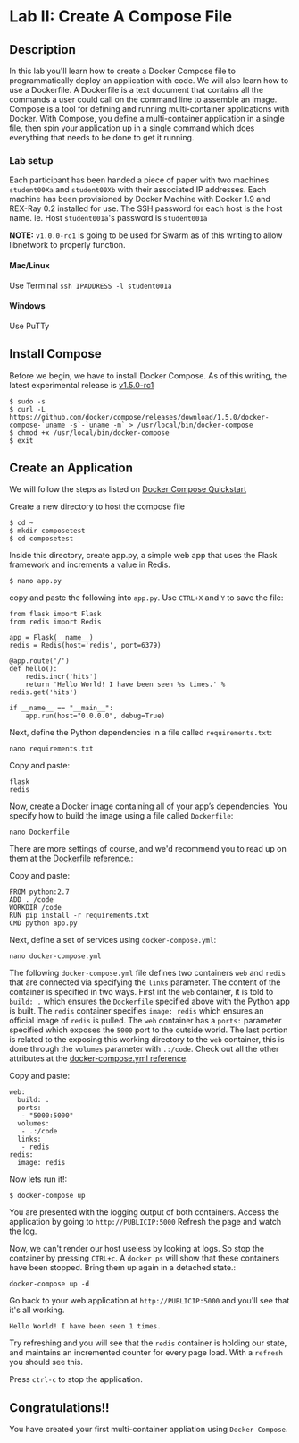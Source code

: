 Lab II: Create A Compose File
===============================

## Description

In this lab you'll learn how to create a Docker Compose file to programmatically deploy an application with code. We will also learn how to use a Dockerfile. A Dockerfile is a text document that contains all the commands a user could call on the command line to assemble an image. Compose is a tool for defining and running multi-container applications with Docker. With Compose, you define a multi-container application in a single file, then spin your application up in a single command which does everything that needs to be done to get it running.

### Lab setup

Each participant has been handed a piece of paper with two machines `student00Xa` and `student00Xb` with their associated IP addresses. Each machine has been provisioned by Docker Machine with Docker 1.9 and REX-Ray 0.2 installed for use. The SSH password for each host is the host name. ie. Host `student001a`'s password is `student001a`

**NOTE:** `v1.0.0-rc1` is going to be used for Swarm as of this writing to allow libnetwork to properly function.

#### Mac/Linux
Use Terminal
`ssh IPADDRESS -l student001a`

#### Windows
Use PuTTy

## Install Compose
Before we begin, we have to install Docker Compose. As of this writing, the latest experimental release is [v1.5.0-rc1](https://github.com/docker/compose/releases)

```
$ sudo -s
$ curl -L https://github.com/docker/compose/releases/download/1.5.0/docker-compose-`uname -s`-`uname -m` > /usr/local/bin/docker-compose
$ chmod +x /usr/local/bin/docker-compose
$ exit
```

## Create an Application
We will follow the steps as listed on [Docker Compose Quickstart](https://docs.docker.com/compose/)

Create a new directory to host the compose file
```
$ cd ~
$ mkdir composetest
$ cd composetest
```

Inside this directory, create app.py, a simple web app that uses the Flask framework and increments a value in Redis.
```
$ nano app.py
```

copy and paste the following into `app.py`. Use `CTRL+X` and `Y` to save the file:
```
from flask import Flask
from redis import Redis

app = Flask(__name__)
redis = Redis(host='redis', port=6379)

@app.route('/')
def hello():
    redis.incr('hits')
    return 'Hello World! I have been seen %s times.' % redis.get('hits')

if __name__ == "__main__":
    app.run(host="0.0.0.0", debug=True)
```

Next, define the Python dependencies in a file called `requirements.txt`:
```
nano requirements.txt
```

Copy and paste:
```
flask
redis
```

Now, create a Docker image containing all of your app’s dependencies. You specify how to build the image using a file called `Dockerfile`:

```
nano Dockerfile
```

There are more settings of course, and we'd recommend you to read up on them at the [Dockerfile reference](https://docs.docker.com/reference/builder/).:

Copy and paste:
```
FROM python:2.7
ADD . /code
WORKDIR /code
RUN pip install -r requirements.txt
CMD python app.py
```

Next, define a set of services using `docker-compose.yml`:
```
nano docker-compose.yml
```

The following `docker-compose.yml` file defines two containers `web` and `redis` that are connected via specifying the `links` parameter.  The content of the container is specified in two ways.  First int the `web` container, it is told to `build: .` which ensures the `Dockerfile` specified above with the Python app is built.  The `redis` container specifies `image: redis` which ensures an official image of `redis` is pulled.  The `web` container has a `ports:` parameter specified which exposes the `5000` port to the outside world.  The last portion is related to the exposing this working directory to the `web` container, this is done through the `volumes` parameter with `.:/code`. Check out all the other attributes at the [docker-compose.yml reference](https://docs.docker.com/compose/yml/).

Copy and paste:
```
web:
  build: .
  ports:
   - "5000:5000"
  volumes:
   - .:/code
  links:
   - redis
redis:
  image: redis
```

Now lets run it!:
```
$ docker-compose up
```

You are presented with the logging output of both containers. Access the application by going to `http://PUBLICIP:5000` Refresh the page and watch the log.

Now, we can't render our host useless by looking at logs. So stop the container by pressing `CTRL+c`. A `docker ps` will show that these containers have been stopped. Bring them up again in a detached state.:
```
docker-compose up -d
```
Go back to your web application at `http://PUBLICIP:5000` and you'll see that it's all working.

```
Hello World! I have been seen 1 times.
```

Try refreshing and you will see that the `redis` container is holding our state, and maintains an incremented counter for every page load.  With a `refresh` you should see this.

Press `ctrl-c` to stop the application.


## Congratulations!!
You have created your first multi-container appliation using `Docker Compose`.
